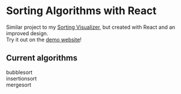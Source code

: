 # Sorting Algorithms with React
Similar project to my [Sorting Visualizer](https://github.com/nilslambertz/SortVisualization), but created with React and an improved design.  
Try it out on the [demo website](https://nilslambertz.github.io/ArraySortReact)!

## Current algorithms
bubblesort  
insertionsort  
mergesort  
